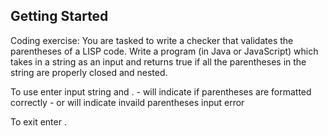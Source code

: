 ## Getting Started

Coding exercise: You are tasked to write a checker that validates the parentheses of a LISP code.  Write a program (in Java or JavaScript) which takes in a string as an input and returns true if all the parentheses in the string are properly closed and nested.

To use enter input string and <return>.
    - will indicate if parentheses are formatted correctly
    - or will indicate invaild parentheses input error

To exit enter <return>.

